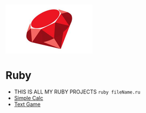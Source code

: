 ![Ruby](https://github.com/John07-noob/Ruby/blob/main/ruby-logo.jpg "Ruby")

# Ruby
* THIS IS ALL MY RUBY PROJECTS ```ruby fileName.ru```
* [Simple Calc](https://github.com/John07-noob/simple-calc-ruby)
* [Text Game](https://github.com/John07-noob/text-game-ruby)
